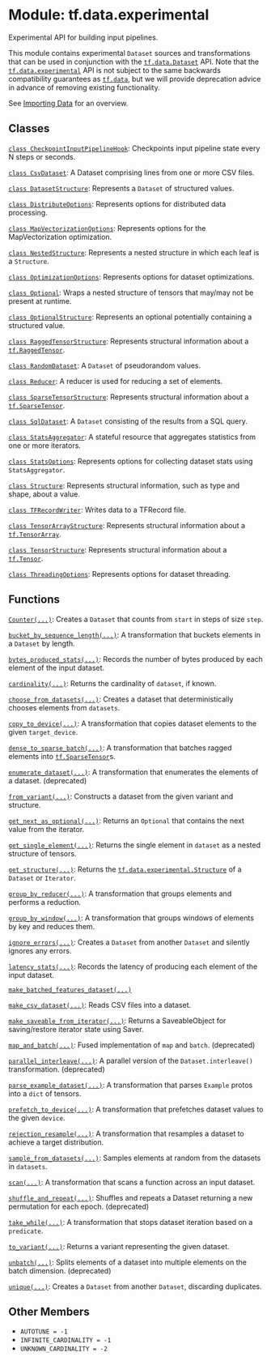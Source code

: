 <div itemscope itemtype="http://developers.google.com/ReferenceObject">
<meta itemprop="name" content="tf.data.experimental" />
<meta itemprop="path" content="Stable" />
<meta itemprop="property" content="AUTOTUNE"/>
<meta itemprop="property" content="INFINITE_CARDINALITY"/>
<meta itemprop="property" content="UNKNOWN_CARDINALITY"/>
</div>

# Module: tf.data.experimental

Experimental API for building input pipelines.

<!-- Placeholder for "Used in" -->

This module contains experimental `Dataset` sources and transformations that can
be used in conjunction with the <a href="../../tf/data/Dataset.md"><code>tf.data.Dataset</code></a> API. Note that the
<a href="../../tf/data/experimental.md"><code>tf.data.experimental</code></a> API is not subject to the same backwards compatibility
guarantees as <a href="../../tf/data.md"><code>tf.data</code></a>, but we will provide deprecation advice in advance of
removing existing functionality.

See [Importing Data](https://tensorflow.org/guide/datasets) for an overview.




## Classes

[`class CheckpointInputPipelineHook`](../../tf/data/experimental/CheckpointInputPipelineHook.md): Checkpoints input pipeline state every N steps or seconds.

[`class CsvDataset`](../../tf/data/experimental/CsvDataset.md): A Dataset comprising lines from one or more CSV files.

[`class DatasetStructure`](../../tf/data/experimental/DatasetStructure.md): Represents a `Dataset` of structured values.

[`class DistributeOptions`](../../tf/data/experimental/DistributeOptions.md): Represents options for distributed data processing.

[`class MapVectorizationOptions`](../../tf/data/experimental/MapVectorizationOptions.md): Represents options for the MapVectorization optimization.

[`class NestedStructure`](../../tf/data/experimental/NestedStructure.md): Represents a nested structure in which each leaf is a `Structure`.

[`class OptimizationOptions`](../../tf/data/experimental/OptimizationOptions.md): Represents options for dataset optimizations.

[`class Optional`](../../tf/data/experimental/Optional.md): Wraps a nested structure of tensors that may/may not be present at runtime.

[`class OptionalStructure`](../../tf/data/experimental/OptionalStructure.md): Represents an optional potentially containing a structured value.

[`class RaggedTensorStructure`](../../tf/data/experimental/RaggedTensorStructure.md): Represents structural information about a <a href="../../tf/RaggedTensor.md"><code>tf.RaggedTensor</code></a>.

[`class RandomDataset`](../../tf/data/experimental/RandomDataset.md): A `Dataset` of pseudorandom values.

[`class Reducer`](../../tf/data/experimental/Reducer.md): A reducer is used for reducing a set of elements.

[`class SparseTensorStructure`](../../tf/data/experimental/SparseTensorStructure.md): Represents structural information about a <a href="../../tf/sparse/SparseTensor.md"><code>tf.SparseTensor</code></a>.

[`class SqlDataset`](../../tf/data/experimental/SqlDataset.md): A `Dataset` consisting of the results from a SQL query.

[`class StatsAggregator`](../../tf/data/experimental/StatsAggregator.md): A stateful resource that aggregates statistics from one or more iterators.

[`class StatsOptions`](../../tf/data/experimental/StatsOptions.md): Represents options for collecting dataset stats using `StatsAggregator`.

[`class Structure`](../../tf/data/experimental/Structure.md): Represents structural information, such as type and shape, about a value.

[`class TFRecordWriter`](../../tf/data/experimental/TFRecordWriter.md): Writes data to a TFRecord file.

[`class TensorArrayStructure`](../../tf/data/experimental/TensorArrayStructure.md): Represents structural information about a <a href="../../tf/TensorArray.md"><code>tf.TensorArray</code></a>.

[`class TensorStructure`](../../tf/data/experimental/TensorStructure.md): Represents structural information about a <a href="../../tf/Tensor.md"><code>tf.Tensor</code></a>.

[`class ThreadingOptions`](../../tf/data/experimental/ThreadingOptions.md): Represents options for dataset threading.

## Functions

[`Counter(...)`](../../tf/data/experimental/Counter.md): Creates a `Dataset` that counts from `start` in steps of size `step`.

[`bucket_by_sequence_length(...)`](../../tf/data/experimental/bucket_by_sequence_length.md): A transformation that buckets elements in a `Dataset` by length.

[`bytes_produced_stats(...)`](../../tf/data/experimental/bytes_produced_stats.md): Records the number of bytes produced by each element of the input dataset.

[`cardinality(...)`](../../tf/data/experimental/cardinality.md): Returns the cardinality of `dataset`, if known.

[`choose_from_datasets(...)`](../../tf/data/experimental/choose_from_datasets.md): Creates a dataset that deterministically chooses elements from `datasets`.

[`copy_to_device(...)`](../../tf/data/experimental/copy_to_device.md): A transformation that copies dataset elements to the given `target_device`.

[`dense_to_sparse_batch(...)`](../../tf/data/experimental/dense_to_sparse_batch.md): A transformation that batches ragged elements into <a href="../../tf/sparse/SparseTensor.md"><code>tf.SparseTensor</code></a>s.

[`enumerate_dataset(...)`](../../tf/data/experimental/enumerate_dataset.md): A transformation that enumerates the elements of a dataset. (deprecated)

[`from_variant(...)`](../../tf/data/experimental/from_variant.md): Constructs a dataset from the given variant and structure.

[`get_next_as_optional(...)`](../../tf/data/experimental/get_next_as_optional.md): Returns an `Optional` that contains the next value from the iterator.

[`get_single_element(...)`](../../tf/data/experimental/get_single_element.md): Returns the single element in `dataset` as a nested structure of tensors.

[`get_structure(...)`](../../tf/data/experimental/get_structure.md): Returns the <a href="../../tf/data/experimental/Structure.md"><code>tf.data.experimental.Structure</code></a> of a `Dataset` or `Iterator`.

[`group_by_reducer(...)`](../../tf/data/experimental/group_by_reducer.md): A transformation that groups elements and performs a reduction.

[`group_by_window(...)`](../../tf/data/experimental/group_by_window.md): A transformation that groups windows of elements by key and reduces them.

[`ignore_errors(...)`](../../tf/data/experimental/ignore_errors.md): Creates a `Dataset` from another `Dataset` and silently ignores any errors.

[`latency_stats(...)`](../../tf/data/experimental/latency_stats.md): Records the latency of producing each element of the input dataset.

[`make_batched_features_dataset(...)`](../../tf/data/experimental/make_batched_features_dataset.md)

[`make_csv_dataset(...)`](../../tf/data/experimental/make_csv_dataset.md): Reads CSV files into a dataset.

[`make_saveable_from_iterator(...)`](../../tf/data/experimental/make_saveable_from_iterator.md): Returns a SaveableObject for saving/restore iterator state using Saver.

[`map_and_batch(...)`](../../tf/data/experimental/map_and_batch.md): Fused implementation of `map` and `batch`. (deprecated)

[`parallel_interleave(...)`](../../tf/data/experimental/parallel_interleave.md): A parallel version of the `Dataset.interleave()` transformation. (deprecated)

[`parse_example_dataset(...)`](../../tf/data/experimental/parse_example_dataset.md): A transformation that parses `Example` protos into a `dict` of tensors.

[`prefetch_to_device(...)`](../../tf/data/experimental/prefetch_to_device.md): A transformation that prefetches dataset values to the given `device`.

[`rejection_resample(...)`](../../tf/data/experimental/rejection_resample.md): A transformation that resamples a dataset to achieve a target distribution.

[`sample_from_datasets(...)`](../../tf/data/experimental/sample_from_datasets.md): Samples elements at random from the datasets in `datasets`.

[`scan(...)`](../../tf/data/experimental/scan.md): A transformation that scans a function across an input dataset.

[`shuffle_and_repeat(...)`](../../tf/data/experimental/shuffle_and_repeat.md): Shuffles and repeats a Dataset returning a new permutation for each epoch. (deprecated)

[`take_while(...)`](../../tf/data/experimental/take_while.md): A transformation that stops dataset iteration based on a `predicate`.

[`to_variant(...)`](../../tf/data/experimental/to_variant.md): Returns a variant representing the given dataset.

[`unbatch(...)`](../../tf/data/experimental/unbatch.md): Splits elements of a dataset into multiple elements on the batch dimension. (deprecated)

[`unique(...)`](../../tf/data/experimental/unique.md): Creates a `Dataset` from another `Dataset`, discarding duplicates.

## Other Members

* `AUTOTUNE = -1` <a id="AUTOTUNE"></a>
* `INFINITE_CARDINALITY = -1` <a id="INFINITE_CARDINALITY"></a>
* `UNKNOWN_CARDINALITY = -2` <a id="UNKNOWN_CARDINALITY"></a>
